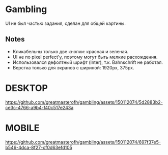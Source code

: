 # Gambling
UI не был частью задания, сделан для общей картины.

## Notes
- Кликабельны только две кнопки: красная и зеленая.
- UI не по pixel perfect'y, поэтому могут быть мелкие расхождения.
- Использовался дефолтный шрифт (Inter), т.к. Bahnschrift не работал.
- Верстка только для экранов с шириной: 1920px, 375px.

# DESKTOP
https://github.com/greatmasterofh/gambling/assets/150112074/5d2883b2-ce3c-4766-a9b4-f40c517e243a


# MOBILE
https://github.com/greatmasterofh/gambling/assets/150112074/697f37e5-b546-4dca-8f27-cf0d63efd105

